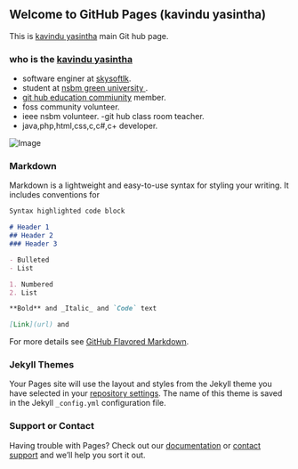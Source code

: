 ## Welcome to GitHub Pages (kavindu yasintha)

This is  [kavindu yasintha](https://github.com/kavindyasinthasilva) main Git hub page.

### who is the [kavindu yasintha](https://github.com/kavindyasinthasilva) 

- software enginer at [skysoftlk](https://github.com/skysoftlk).
- student at [nsbm green university ](http://www.nsbm.ac.lk/).
-  [git hub education commiunity](https://education.github.community/u/kavindyasinthasilva/summary) member.
- foss community volunteer.
- ieee nsbm volunteer.
-git hub class room teacher.
- java,php,html,css,c,c#,c+ developer.

![Image](https://twitter.com/KYasintha/photo)








### Markdown

Markdown is a lightweight and easy-to-use syntax for styling your writing. It includes conventions for

```markdown
Syntax highlighted code block

# Header 1
## Header 2
### Header 3

- Bulleted
- List

1. Numbered
2. List

**Bold** and _Italic_ and `Code` text

[Link](url) and 
```

For more details see [GitHub Flavored Markdown](https://guides.github.com/features/mastering-markdown/).

### Jekyll Themes

Your Pages site will use the layout and styles from the Jekyll theme you have selected in your [repository settings](https://github.com/kavindyasinthasilva/hello-world/settings). The name of this theme is saved in the Jekyll `_config.yml` configuration file.

### Support or Contact

Having trouble with Pages? Check out our [documentation](https://github.com/kavindyasinthasilva) or [contact support](https://github.com/contact) and we’ll help you sort it out.
